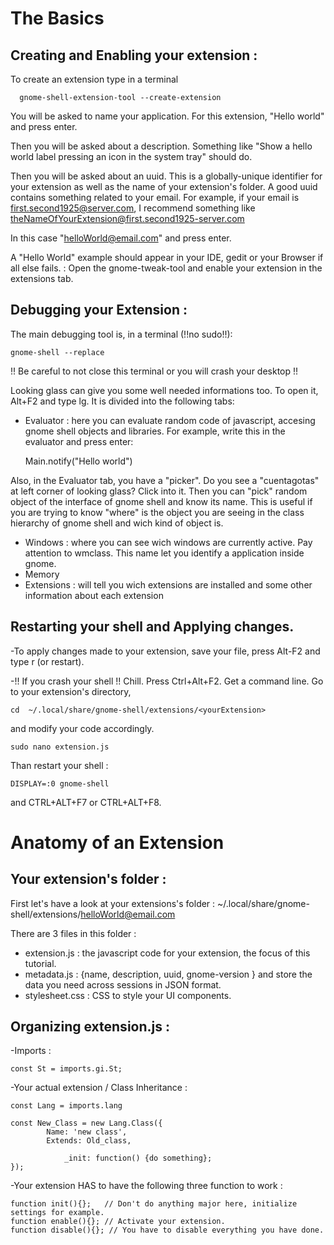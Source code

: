 # The Basics
## Creating and Enabling your extension :
To create an extension type in a terminal 

      gnome-shell-extension-tool --create-extension
      
You will be asked to name your application. For this extension, "Hello world" and press enter.

Then you will be asked about a description. Something like "Show a hello world label pressing an icon in the system tray" should do.

Then you will be asked about an uuid. This is a globally-unique identifier for your extension as well as the name of your extension's folder.
A good uuid contains something related to your email. For example, if your email is first.second1925@server.com, I recommend something like theNameOfYourExtension@first.second1925-server.com

In this case "helloWorld@email.com" and press enter.

A "Hello World" example should appear in your IDE, gedit or your Browser if all else fails.
:
Open the gnome-tweak-tool and enable your extension in the extensions tab.

## Debugging your Extension :
The main debugging tool is, in a terminal (!!no sudo!!):

	gnome-shell --replace  
	
!! Be careful to not close this terminal or you will crash your desktop !!

Looking glass can give you some well needed informations too. To open it, Alt+F2 and type lg.
It is divided into the following tabs: 
- Evaluator : here you can evaluate random code of javascript, accesing gnome shell objects and libraries. For example, write this in the evaluator and press enter:
 	
	Main.notify("Hello world")
	
Also, in the Evaluator tab, you have a "picker". Do you see a "cuentagotas" at left corner of looking glass? Click into it. Then you can "pick" random object of the interface of gnome shell and know its name. This is useful if you are trying to know "where" is the object you are seeing in the class hierarchy of gnome shell and wich kind of object is.
- Windows : where you can see wich windows are currently active. Pay attention to wmclass. This name let you identify a application inside gnome.
- Memory 
- Extensions : will tell you wich extensions are installed and some other information about each extension

## Restarting your shell and Applying changes.
-To apply changes made to your extension, save your file, press Alt-F2 and type r (or restart).

-!! If you crash your shell !!
Chill. Press Ctrl+Alt+F2. Get a command line.
 Go to your extension's directory,
 	
	cd  ~/.local/share/gnome-shell/extensions/<yourExtension> 
and modify your code accordingly.

	sudo nano extension.js
Than restart your shell :

	DISPLAY=:0 gnome-shell
and CTRL+ALT+F7 or CTRL+ALT+F8.


# Anatomy of an Extension
## Your extension's folder :
First let's have a look at your extensions's folder :
    ~/.local/share/gnome-shell/extensions/helloWorld@email.com
    
There are 3 files in this folder :
- extension.js : the javascript code for your extension, the focus of this tutorial.
- metadata.js : {name, description, uuid, gnome-version } and store the data you need across sessions in JSON format.
- stylesheet.css : CSS to style your UI components.

## Organizing extension.js :
-Imports :

	const St = imports.gi.St;  

-Your actual extension / Class Inheritance :

	const Lang = imports.lang

	const New_Class = new Lang.Class({
    		Name: 'new class',
    		Extends: Old_class,
 
        		_init: function() {do something};
	});

-Your extension HAS to have the following three function to work : 

	function init(){};   // Don't do anything major here, initialize settings for example. 
	function enable(){}; // Activate your extension.
	function disable(){}; // You have to disable everything you have done. 

